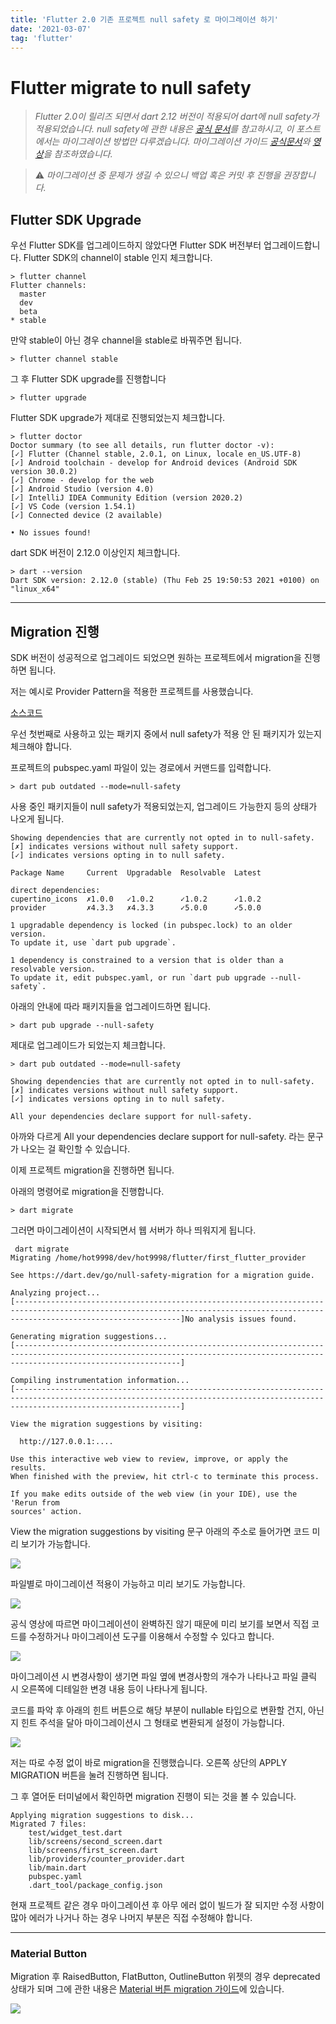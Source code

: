 ```yaml
---
title: 'Flutter 2.0 기존 프로젝트 null safety 로 마이그레이션 하기'
date: '2021-03-07'
tag: 'flutter'
---
```


# Flutter migrate to null safety 

> *Flutter 2.0이 릴리즈 되면서 dart 2.12 버전이 적용되어 dart에 null safety가 적용되었습니다.
null safety에 관한 내용은 [공식 문서](https://dart.dev/null-safety/tour)를 참고하시고,
이 포스트에서는 마이그레이션 방법만 다루겠습니다.
마이그레이션 가이드 [공식문서](https://dart.dev/null-safety/migration-guide)와 [영상](https://youtu.be/bvq7wbn4VAA)을 참조하였습니다.*

> ⚠️ *마이그레이션 중 문제가 생길 수 있으니 백업 혹은 커밋 후 진행을 권장합니다.*

## Flutter SDK Upgrade

우선 Flutter SDK를 업그레이드하지 않았다면 Flutter SDK 버전부터 업그레이드합니다.
Flutter SDK의 channel이 stable 인지 체크합니다.

```
> flutter channel
Flutter channels:
  master
  dev
  beta
* stable
```

만약 stable이 아닌 경우 channel을 stable로 바꿔주면 됩니다.

```
> flutter channel stable
```

그 후 Flutter SDK upgrade를 진행합니다

```
> flutter upgrade
```

Flutter SDK upgrade가 제대로 진행되었는지 체크합니다.

```
> flutter doctor
Doctor summary (to see all details, run flutter doctor -v):
[✓] Flutter (Channel stable, 2.0.1, on Linux, locale en_US.UTF-8)
[✓] Android toolchain - develop for Android devices (Android SDK version 30.0.2)
[✓] Chrome - develop for the web
[✓] Android Studio (version 4.0)
[✓] IntelliJ IDEA Community Edition (version 2020.2)
[✓] VS Code (version 1.54.1)
[✓] Connected device (2 available)

• No issues found!
```

dart SDK 버전이 2.12.0 이상인지 체크합니다.

```
> dart --version
Dart SDK version: 2.12.0 (stable) (Thu Feb 25 19:50:53 2021 +0100) on "linux_x64"
```

---

## Migration 진행

SDK 버전이 성공적으로 업그레이드 되었으면 원하는 프로젝트에서 migration을 진행하면 됩니다.

저는 예시로 Provider Pattern을 적용한 프로젝트를 사용했습니다.

[소스코드](https://github.com/KimBiYam/first_flutter_provider)

우선 첫번째로 사용하고 있는 패키지 중에서 null safety가 적용 안 된 패키지가 있는지 체크해야 합니다.

프로젝트의 pubspec.yaml 파일이 있는 경로에서 커맨드를 입력합니다.

```
> dart pub outdated --mode=null-safety
```

사용 중인 패키지들이 null safety가 적용되었는지, 업그레이드 가능한지 등의 상태가 나오게 됩니다.

```
Showing dependencies that are currently not opted in to null-safety.
[✗] indicates versions without null safety support.
[✓] indicates versions opting in to null safety.

Package Name     Current  Upgradable  Resolvable  Latest  

direct dependencies:
cupertino_icons  ✗1.0.0   ✓1.0.2      ✓1.0.2      ✓1.0.2  
provider         ✗4.3.3   ✗4.3.3      ✓5.0.0      ✓5.0.0  

1 upgradable dependency is locked (in pubspec.lock) to an older version.
To update it, use `dart pub upgrade`.

1 dependency is constrained to a version that is older than a resolvable version.
To update it, edit pubspec.yaml, or run `dart pub upgrade --null-safety`.
```

아래의 안내에 따라 패키지들을 업그레이드하면 됩니다.

```
> dart pub upgrade --null-safety
```

제대로 업그레이드가 되었는지 체크합니다.

```
> dart pub outdated --mode=null-safety
```

```
Showing dependencies that are currently not opted in to null-safety.
[✗] indicates versions without null safety support.
[✓] indicates versions opting in to null safety.

All your dependencies declare support for null-safety.
```

아까와 다르게 All your dependencies declare support for null-safety. 라는 문구가 나오는 걸 확인할 수 있습니다.

이제 프로젝트 migration을 진행하면 됩니다.

아래의 명령어로 migration을 진행합니다.

```
> dart migrate
```

그러면 마이그레이션이 시작되면서 웹 서버가 하나 띄워지게 됩니다.

```
 dart migrate 
Migrating /home/hot9998/dev/hot9998/flutter/first_flutter_provider

See https://dart.dev/go/null-safety-migration for a migration guide.

Analyzing project...
[---------------------------------------------------------------------------------------------------------------------------------------------------------------------------------]No analysis issues found.

Generating migration suggestions...
[---------------------------------------------------------------------------------------------------------------------------------------------------------------------------------]

Compiling instrumentation information...
[---------------------------------------------------------------------------------------------------------------------------------------------------------------------------------]

View the migration suggestions by visiting:

  http://127.0.0.1:....

Use this interactive web view to review, improve, or apply the results.
When finished with the preview, hit ctrl-c to terminate this process.

If you make edits outside of the web view (in your IDE), use the 'Rerun from
sources' action.
```

View the migration suggestions by visiting 문구 아래의 주소로 들어가면
코드 미리 보기가 가능합니다.

![](/images/posts/flutter/flutter2.0-migration_1.png)

파일별로 마이그레이션 적용이 가능하고 미리 보기도 가능합니다.

![](/images/posts/flutter/flutter2.0-migration_2.png)

공식 영상에 따르면 마이그레이션이 완벽하진 않기 때문에 미리 보기를 보면서
직접 코드를 수정하거나 마이그레이션 도구를 이용해서 수정할 수 있다고 합니다.

![](/images/posts/flutter/flutter2.0-migration_3.png)

마이그레이션 시 변경사항이 생기면 파일 옆에 변경사항의 개수가 나타나고
파일 클릭 시 오른쪽에 디테일한 변경 내용 등이 나타나게 됩니다.

코드를 파악 후 아래의 힌트 버튼으로
해당 부분이 nullable 타입으로 변환할 건지, 아닌지 힌트 주석을 달아
마이그레이션시 그 형태로 변환되게 설정이 가능합니다.

![](/images/posts/flutter/flutter2.0-migration_4.png)

저는 따로 수정 없이 바로 migration을 진행했습니다.
오른쪽 상단의 APPLY MIGRATION 버튼을 눌려 진행하면 됩니다.

그 후 열어둔 터미널에서 확인하면 migration 진행이 되는 것을 볼 수 있습니다.

```
Applying migration suggestions to disk...
Migrated 7 files:
    test/widget_test.dart
    lib/screens/second_screen.dart
    lib/screens/first_screen.dart
    lib/providers/counter_provider.dart
    lib/main.dart
    pubspec.yaml
    .dart_tool/package_config.json
```

현재 프로젝트 같은 경우 마이그레이션 후 아무 에러 없이 빌드가 잘 되지만
수정 사항이 많아 에러가 나거나 하는 경우 나머지 부분은 직접 수정해야 합니다.

---

### Material Button

Migration 후 RaisedButton, FlatButton, OutlineButton 위젯의 경우
deprecated 상태가 되며 그에 관한 내용은 [Material 버튼 migration 가이드](https://docs.google.com/document/d/1yohSuYrvyya5V1hB6j9pJskavCdVq9sVeTqSoEPsWH0/edit#)에 있습니다.

![](/images/posts/flutter/flutter2.0-migration_5.png)
